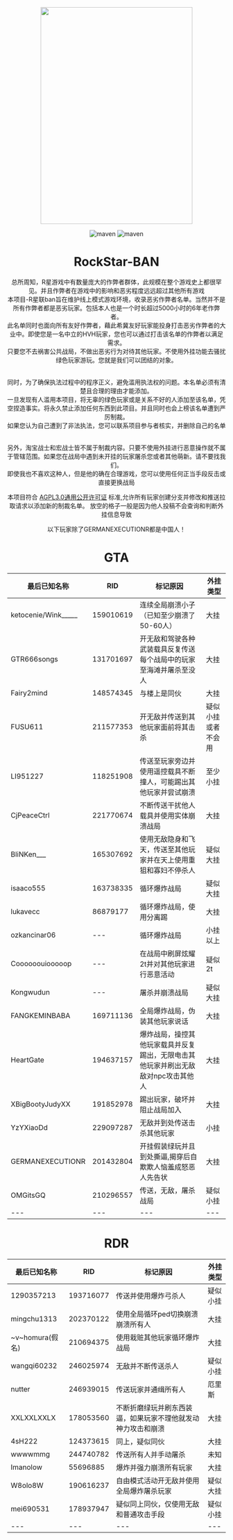 <div align=center><img width="350" height="500" src="https://raw.githubusercontent.com/MrLGXC/GTA-StandAIO/main/Elaina.jpg"/>

![maven](https://img.shields.io/badge/MrLGXC-%E6%B5%81%E5%85%89%E6%98%9F%E8%BE%B0-brightgreen)
![maven](https://img.shields.io/badge/GTA-1.66-darkgreen)

<h1>RockStar-BAN</h1>
总所周知，R星游戏中有数量庞大的作弊者群体，此规模在整个游戏史上都很罕见。并且作弊者在游戏中的影响和恶劣程度远远超过其他所有游戏<br>
本项目-R星联ban旨在维护线上模式游戏环境，收录恶劣作弊者名单。当然并不是所有作弊者都是恶劣玩家。包括本人也是一个时长超过5000小时的6年老作弊者。<br>
此名单同时也面向所有友好作弊者，藉此希冀友好玩家能投身打击恶劣作弊者的大业中。即使您是一名中立的HVH玩家，您也可以通过打击该名单的作弊者以满足需求。<br>
只要您不去祸害公共战局，不做出恶劣行为对待其他玩家。不使用外挂功能去骚扰绿色玩家游玩。您就是我们可以团结的对象。<br><br>

同时，为了确保执法过程中的程序正义，避免滥用执法权的问题。本名单必须有清楚且合理的理由才能添加。<br>
一旦发现有人滥用本项目，将无辜的绿色玩家或是关系不好的人添加至该名单，凭空捏造事实。将永久禁止添加任何东西到此项目。并且同时也会上榜该名单遭到严厉制裁。<br>
如果您认为自己遭到了非法执法，您可以联系项目参与者核实，并删除自己的名单<br><br>

另外，淘宝战士和宏战士皆不属于制裁内容。只要不使用外挂进行恶意操作就不属于管辖范围。如果您在战局中遇到未开挂的玩家屠杀您或者其他萌新。请不要找我们。<br>
即使我也不喜欢这种人，但是他的确在合理游戏，您可以使用任何正当手段反击或直接更换战局<br>

本项目符合 [AGPL3.0通用公开许可证](https://github.com/MrLGXC/GTAOLBAN/blob/main/LICENSE) 标准,允许所有玩家创建分支并修改和推送拉取请求以添加新的制裁名单。
放空的格子一般是因为他人投稿不会查询和判断外挂信息导致

以下玩家除了GERMANEXECUTIONR都是中国人！

# GTA
| 最后已知名称 | RID | 标记原因 | 外挂类型 |
| --- | --- | --- | --- |
| ketocenie/Wink_____ | 159010619 | 连续全局崩溃小子（已知至少崩溃了50-60人） | 大挂 |
| GTR666songs | 131701697 | 开无敌和驾驶各种武装载具反复传送每个战局中的玩家至海滩并屠杀至没人 | 大挂 |
| Fairy2mind | 148574345 | 与楼上是同伙 | 大挂 |
| FUSU611 | 211577353 | 开无敌并传送到其他玩家面前将其击杀 | 疑似小挂或者不会用 |
| LI951227 | 118251908 | 传送至玩家旁边并使用遥控载具不断撞人，可能踢出其他玩家并尝试崩溃 | 至少小挂 |
| CjPeaceCtrl | 221770674 | 不断传送干扰他人载具并使用实体崩溃战局 | 大挂 |
| BliNKen___ | 165307692 | 使用无敌隐身和飞天，传送至其他玩家并在天上使用重狙和寡妇不停杀人 | 疑似大挂 |
| isaaco555 | 163738335 | 循环爆炸战局 | 疑似大挂 |
| lukavecc | 86879177 | 循环爆炸战局，使用分离踢 | 大挂 |
| ozkancinar06 | --- | 循环爆炸战局 | 小挂以上 |
| Coooooouiooooop | --- | 在战局中刷屏炫耀2t并对其他玩家进行恶意活动 | 疑似2t |
| Kongwudun | --- | 屠杀并崩溃战局 | 疑似大挂 |
| FANGKEMINBABA | 169711136 | 全局爆炸战局，伪装其他玩家说话 | 大挂 |
| HeartGate | 194637157 | 爆炸战局，操控其他玩家载具并反复踢出，无限电击其他玩家并刷出无敌敌对npc攻击其他人  | 大挂 |
| XBigBootyJudyXX | 191852978 | 踢出玩家，破坏并阻止战局加入 | 大挂 |
| YzYXiaoDd | 229097287 | 无敌并到处传送击杀其他玩家 | 小挂 |
| GERMANEXECUTIONR | 201432804 | 开挂假装绿玩并且到处撕逼,揭穿后自欺欺人恼羞成怒恶人先告状 | 大挂 |
| OMGitsGQ | 210296557 | 传送，无敌，屠杀战局 | 疑似小挂 |
| --- | --- | --- | --- |


# RDR
| 最后已知名称 | RID | 标记原因 | 外挂类型 |
| --- | --- | --- | --- |
| 1290357213 | 193716077 | 传送并使用爆炸弓杀人 | 疑似小挂 |
| mingchu1313 | 202370122 | 使用全局循环ped切换崩溃崩溃所有人 | 大挂 |
| ~v~homura(假名) | 210694375 | 使用栽赃其他玩家循环爆炸战局 | 大挂 |
| wangqi60232 | 246025974 | 无敌并不断传送杀人 | 疑似小挂 |
| nutter | 246939015 | 传送玩家并通缉所有人 | 厄里斯 |
| XXLXXLXXLX | 178053560 | 不断折磨绿玩并刷东西装逼，如果玩家不理他就发动神力攻击和崩溃 | 大挂 |
| 4sH222 | 124373615 | 同上，疑似同伙 | 大挂 |
| wwwwmmg | 244740782 | 传送所有人并手动屠杀 | 未知 |
| Imanolow | 55696885 | 爆炸并强力崩溃所有玩家 | 大挂 |
| W8olo8W | 190616237 | 自由模式活动开无敌并使用全局爆炸屠杀玩家 | 疑似大挂 |
| mei690531 | 178937947 | 疑似同上同伙，仅使用无敌和普通攻击手段 | 疑似小挂 |
| --- | --- | --- | --- |

</div>
